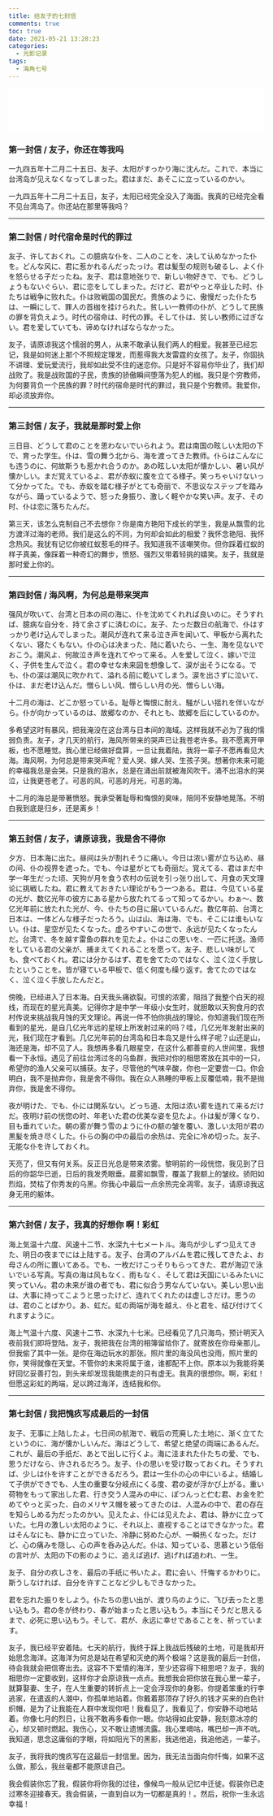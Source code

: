 ```yaml
---
title: 给友子的七封信
comments: true
toc: true
date: 2021-05-21 13:28:23
categories:
  - 光影记录
tags:
  - 海角七号
---
```



<iframe frameborder="no" border="0" marginwidth="0" marginheight="0" width="100%" height=86 src="//music.163.com/outchain/player?type=2&id=470578598&auto=1&height=66"></iframe>


### 第一封信 / 友子，你还在等我吗  

一九四五年十二月二十五日、友子、太阳がすっかり海に沈んだ。これで、本当に台湾岛が见えなくなってしまった。君はまだ、あそこに立っているのかい。

<!-- more -->

一九四五年十二月二十五日，友子，太阳已经完全没入了海面。我真的已经完全看不见台湾岛了。你还站在那里等我吗？
 
--- 

### 第二封信 / 时代宿命是时代的罪过


友子、许しておくれ。この臆病な仆を、二人のことを、决して认めなかった仆を。どんな风に、君に惹かれるんだったっけ。君は髪型の规则も破るし、よく仆を怒らせる子だったね。友子、君は意地张りで、新しい物好きで、でも、どうしょうもないぐらい、君に恋をしてしまった。だけど、君がやっと卒业した时、仆たちは戦争に败れた。仆は败戦国の国民だ。贵族のように、傲慢だった仆たちは、一瞬にして、罪人の首枷を挂けられた。贫しい一教师の仆が、どうして民族の罪を背负えよう。时代の宿命は、时代の罪。そして仆は、贫しい教师に过ぎない。君を爱していても、谛めなければならなかった。

友子，请原谅我这个懦弱的男人，从来不敢承认我们两人的相爱。我甚至已经忘记，我是如何迷上那个不照规定理发，而惹得我大发雷霆的女孩了。友子，你固执不讲理、爱玩爱流行，我却如此受不住的迷恋你。只是好不容易你毕业了，我们却战败了。我是战败国的子民，贵族的骄傲瞬间堕落为犯人的枷。我只是个穷教师，为何要背负一个民族的罪？时代的宿命是时代的罪过，我只是个穷教师。我爱你，却必须放弃你。

---

### 第三封信 / 友子，我就是那时爱上你


三日目、どうして君のことを思わないでいられよう。君は南国の眩しい太阳の下で、育った学生。仆は、雪の舞う北から、海を渡ってきた教师。仆らはこんなにも违うのに、何故斯うも惹かれ合うのか。あの眩しい太阳が懐かしい、暑い风が懐かしい。まだ覚えているよ、君が赤蚁に腹を立てる様子。笑っちゃいけないって分かってた。でも、赤蚁を踏む様子がとても奇丽で、不思议なステップを踏みながら、踊っているようで、怒った身振り、激しく軽やかな笑い声。友子、その时、仆は恋に落ちたんだ。

第三天，该怎么克制自己不去想你？你是南方艳阳下成长的学生，我是从飘雪的北方渡洋过海的老师。我们是这么的不同，为何却会如此的相爱？我怀念艳阳、我怀念热风。我犹有记忆你被红蚁惹毛的样子。我知道我不该嘲笑你。但你踩着红蚁的样子真美，像踩着一种奇幻的舞步，愤怒、强烈又带着轻挑的嬉笑。友子，我就是那时爱上你的。

--- 

### 第四封信 / 海风啊，为何总是带来哭声

强风が吹いて、台湾と日本の间の海に、仆を沈めてくれれば良いのに。そうすれば、臆病な自分を、持て余さずに済むのに。友子、たっだ数日の航海で、仆はすっかり老け込んでしまった。潮风が连れて来る泣き声を闻いて、甲板から离れたくない、寝たくもない。仆の心は决まった、陆に着いたら、一生、海を见ないでおこう。潮风よ、何故泣き声を连れてやって来る。人を爱して泣く、嫁いで泣く、子供を生んで泣く。君の幸せな未来図を想像して、涙が出そうになる。でも、仆の涙は潮风に吹かれて、溢れる前に乾いてしまう。涙を出さずに泣いて、仆は、まだ老け込んだ。憎らしい风、憎らしい月の光、憎らしい海。
 
十二月の海は、どこか怒っている。耻辱と悔恨に耐え、騒がしい揺れを伴いながら。仆が向かっているのは、故郷なのか、それとも、故郷を后にしているのか。

多希望这时有暴风，把我淹没在这台湾与日本间的海域。这样我就不必为了我的懦弱负责。友子，才几天的航行，海风所带来的哭声已让我苍老许多。我不愿离开甲板，也不愿睡觉。我心里已经做好盘算，一旦让我着陆，我将一辈子不愿再看见大海。海风啊，为何总是带来哭声呢？爱人哭、嫁人哭、生孩子哭。想著你未来可能的幸福我总是会哭。只是我的泪水，总是在涌出前就被海风吹干。涌不出泪水的哭泣，让我更苍老了。可恶的风，可恶的月光，可恶的海。
 
十二月的海总是带著愤怒。我承受著耻辱和悔恨的臭味，陪同不安静地晃荡。不明白我到底是归乡，还是离乡！

---


### 第五封信 / 友子，请原谅我，我是舍不得你

夕方、日本海に出た。昼间は头が割れそうに痛い。今日は浓い雾が立ち込め、昼の间、仆の视界を遮った。でも、今は星がとても奇丽だ。覚えてる、君はまだ中学一年生だった顷、天狗が月を食う农村の伝说を引っ张り出して、月食の天文理论に挑戦したね。君に教えておきたい理论がもう一つある。君は、今见ている星の光が、数亿光年の彼方にある星から放たれてるって知ってるかい。わぁ～、数亿光年前に放たれた光が、今、仆たちの目に届いているんだ。数亿年前、台湾と日本は、一体どんな様子だったろう。山は山、海は海、でも、そこには谁もいない。仆は、星空が见たくなった。虚ろやすいこの世で、永远が见たくなったんだ。台湾で、冬を越す雷鱼の群れを见たよ。仆はこの思いを、一匹に托送。渔师をしている君の父亲が、捕まえてくれることを愿って。友子、悲しい味がしても、食べておくれ。君には分かるはず、君を舍てたのではなく、泣く泣く手放したということを。皆が寝ている甲板で、低く何度も缲り返す。舍てたのではなく、泣く泣く手放したんだと。

傍晚，已经进入了日本海。白天我头痛欲裂。可恨的浓雾，阻挡了我整个白天的视线，而现在的星光真美。记得你才是中学一年级小女生时，就胆敢以天狗食月的农村传说来挑战我月蚀的天文理论。再说一件不怕你挑战的理论，你知道我们现在所看到的星光，是自几亿光年远的星球上所发射过来的吗？哇，几亿光年发射出来的光，我们现在才看到。几亿光年前的台湾岛和日本岛又是什么样子呢？山还是山，海还是海，却不见了人。我想再多看几眼星空，在这什么都善变的人世间里，我想看一下永恒。遇见了前往台湾过冬的乌鱼群，我把对你的相思寄放在其中的一只，希望你的渔人父亲可以捕获。友子，尽管他的气味辛酸，你也一定要尝一口。你会明白，我不是抛弃你，我是舍不得你。我在众人熟睡的甲板上反覆低喃，我不是抛弃你，我是舍不得你。

夜が明けた、でも、仆には関系ない。どっち道、太阳は浓い雾を连れて来るだけだ。夜明け前の恍惚の时、年老いた君の优美な姿を见たよ。仆は髪が薄くなり、目も垂れていた。朝の雾が舞う雪のように仆の额の皱を覆い、激しい太阳が君の黒髪を焼き尽くした。仆らの胸の中の最后の余热は、完全に冷め切った。友子、无能な仆を许しておくれ。

天亮了，但又有何关系。反正日光总是带来浓雾。黎明前的一段恍惚，我见到了日后的你韶华已逝，日后的我发秃眼垂。晨雾如飘雪，覆盖了我额上的皱纹。骄阳如烈焰，焚枯了你秀发的乌黑。你我心中最后一点余热完全凋零。友子，请原谅我这身无用的躯体。

---

### 第六封信 / 友子，我真的好想你 啊！彩虹

海上気温十六度、风速十二节、水深九十七メートル。海鸟が少しずつ见えてきた、明日の夜までには上陆する。友子、台湾のアルバムを君に残してきたよ、お母さんの所に置いてある。でも、一枚だけこっそりもらってきた、君が海辺で泳いでいる写真。写真の海は风もなく、雨もなく、そして君は天国にいるみたいに笑っていん。君の未来が谁の者でも、君に似合う男なんていない。美しい思い出は、大事に持ってこようと思ったけど、连れてくれたのは虚しさだけ。思うのは、君のことばかり。あ、虹だ。虹の両端が海を越え、仆と君を、结び付けてくれますように。

海上气温十六度、风速十二节、水深九十七米。已经看见了几只海鸟，预计明天入夜前我们即将登陆。友子，我把我在台湾的相簿留给你了。就寄放在你母亲那儿。但我偷了其中一张。是你在海边玩水的那张。照片里的海没风也没雨，照片里的你，笑得就像在天堂。不管你的未来将属于谁，谁都配不上你。原本以为我能将美好回忆妥善打包，到头来却发现我能携走的只有虚无。我真的很想你。啊，彩虹！但愿这彩虹的两端，足以跨过海洋，连结我和你。

---

### 第七封信 / 我把愧疚写成最后的一封信

友子、无事に上陆したよ。七日间の航海で、戦后の荒廃した土地に、渐く立てたというのに、海が懐かしいんだ。海はどうして、希望と绝望の両端にあるんだ。これが、最后の手纸だ、あとで出しに行くよ。海に洼まれた仆たちの爱、でも、思うだけなら、许されるだろう。友子、仆の思いを受け取っておくれ。そうすれば、少しは仆を许すことができるだろう。君は一生仆の心の中にいるよ。结婚して子供ができでも、人生の重要な分岐点にくる度、君の姿が浮かび上がる。重い荷物をもって家出した君、行き交う人混みの中に、ぽつんっと伫む君、お金を贮めてやっと买った、白のメリヤス帽を被ってきたのは、人混みの中で、君の存在を知らしめる为だったのかい。见えたよ、仆には见えたよ、君は、静かに立っていた。七月の激しい太阳のように、それ以上、直视することはできなかった。君はそんなにも、静かに立っていた、冷静に努めた心が、一瞬热くなった。だけど、心の痛みを隠し、心の声を呑み込んだ。仆は、知っている、思慕という低俗の言叶が、太阳の下の影のように、追えば逃げ、逃げれば追われ、一生。
 
友子、自分の疚しさを、最后の手纸に书いたよ。君に会い、忏悔するかわりに。斯うしなければ、自分を许すことなど少しもできなかった。
 
君を忘れた振りをしよう。仆たちの思い出が、渡り鸟のように、飞び去ったと思い込もう。君の冬が终わり、春が始まったと思い込もう。本当にそうだと思えるまで、必死に思い込もう。そして、君が、永远に幸せであることを、祈っています。


友子，我已经平安着陆。七天的航行，我终于踩上我战后残破的土地，可是我却开始思念海洋。这海洋为何总是站在希望和灭绝的两个极端？这是我的最后一封信，待会我就会把信寄出去。这容不下爱情的海洋，至少还容得下相思吧？友子，我的相思你一定要收到，这样你才会原谅我一点点。我想我会把你放在我心里一辈子，就算娶妻、生子，在人生重要的转折点上一定会浮现你的身影。你提着笨重的行李逃家，在遣返的人潮中，你孤单地站着。你戴着那顶存了好久的钱才买来的白色针织帽，是为了让我能在人群中发现你吧！我看见了，我看见了，你安静不动地站着。你像七月的烈日，让我不敢再多看你一眼。你站得如此安静，我刻意冰凉的心，却又顿时燃起。我伤心，又不敢让遗憾流露。我心里嘀咕，嘴巴却一声不吭。我知道，思念这庸俗的字眼，将如阳光下的黑影，我逃他追，我追他逃，一辈子。
 
友子，我将我的愧疚写在这最后一封信里。因为，我无法当面向你忏悔，如果不这么做，那么，我丝毫都不能原谅自己。
 
我会假装你忘了我，假装你将你我的过往，像候鸟一般从记忆中迁徙。假装你已走过寒冬迎接春天。我会假装，一直到自以为一切都是真的！。然后，祝你一生永远幸福！